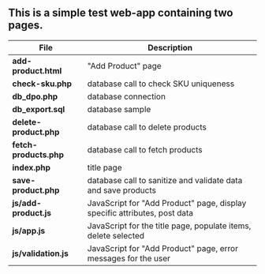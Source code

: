 ## This is a simple test web-app containing two pages.

| File | Description |
| --- | --- |
| **add-product.html** | "Add Product" page |
| **check-sku.php** | database call to check SKU uniqueness |
| **db_dpo.php** | database connection |
| **db_export.sql** | database sample |
| **delete-product.php** | database call to delete products |
| **fetch-products.php** | database call to fetch products |
| **index.php** | title page |
| **save-product.php** | database call to sanitize and validate data and save products |
|**js/add-product.js**| JavaScript for "Add Product" page, display specific attributes, post data |
| **js/app.js** | JavaScript for the title page, populate items, delete selected |
| **js/validation.js** | JavaScript for "Add Product" page, error messages for the user

